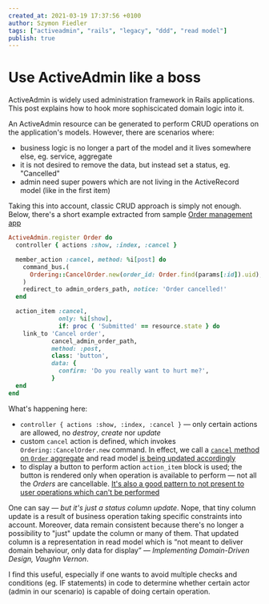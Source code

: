 ```yaml
---
created_at: 2021-03-19 17:37:56 +0100
author: Szymon Fiedler
tags: ["activeadmin", "rails", "legacy", "ddd", "read model"]
publish: true
---
```


# Use ActiveAdmin like a boss

ActiveAdmin is widely used administration framework in Rails applications. This post explains how to hook more sophiscicated domain logic into it.

<!-- more -->

An ActiveAdmin resource can be generated to perform CRUD operations on the application's models. However, there are scenarios where:

- business logic is no longer a part of the model and it lives somewhere else, eg. service, aggregate
- it is not desired to remove the data, but instead set a status, eg. "Cancelled"
- admin need super powers which are not living in the ActiveRecord model (like in the first item)

Taking this into account, classic CRUD approach is simply not enough. Below, there's a short example extracted from sample [Order management app](https://github.com/RailsEventStore/cqrs-es-sample-with-res)

```ruby
ActiveAdmin.register Order do
  controller { actions :show, :index, :cancel }

  member_action :cancel, method: %i[post] do
    command_bus.(
      Ordering::CancelOrder.new(order_id: Order.find(params[:id]).uid),
    )
    redirect_to admin_orders_path, notice: 'Order cancelled!'
  end

  action_item :cancel,
              only: %i[show],
              if: proc { 'Submitted' == resource.state } do
    link_to 'Cancel order',
            cancel_admin_order_path,
            method: :post,
            class: 'button',
            data: {
              confirm: 'Do you really want to hurt me?',
            }
  end
end
```

What's happening here:

- `controller { actions :show, :index, :cancel }` — only certain actions are allowed, no _destroy_, _create_ nor _update_
- custom `cancel` action is defined, which invokes `Ordering::CancelOrder.new` command. In effect, we call a [`cancel` method on `Order` aggregate](https://github.com/RailsEventStore/cqrs-es-sample-with-res/blob/af0c89831328f6f0a707797e2e660e538899585b/ordering/lib/ordering/order.rb#L44-L48) and read model [is being updated accordingly](https://github.com/RailsEventStore/cqrs-es-sample-with-res/blob/af0c89831328f6f0a707797e2e660e538899585b/app/read_models/orders/on_order_cancelled.rb#L1-L9)
- to display a button to perform action `action_item` block is used; the button is rendered only when operation is available to perform — not all the _Orders_ are cancellable. [It's also a good pattern to not present to user operations which can't be performed](https://stories.justinewin.com/disabled-buttons-dont-have-to-suck-10da0bb6d37e)

One can say — _but it's just a status column update_. Nope, that tiny column update is a result of business operation taking specific constraints into account. Moreover, data remain consistent because there's no longer a possibility to "just" update the column or many of them.
That updated column is a representation in read model which is <q>not meant to deliver domain behaviour, only data for display</q> — _Implementing Domain-Driven Design, Vaughn Vernon_.

I find this useful, especially if one wants to avoid multiple checks and conditions (eg. IF statements) in code to determine whether certain actor (admin in our scenario) is capable of doing certain operation.

